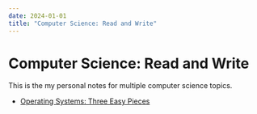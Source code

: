 ```yaml
---
date: 2024-01-01
title: "Computer Science: Read and Write"
---
```


# Computer Science: Read and Write

This is the my personal notes for multiple computer science topics.

- [Operating Systems: Three Easy Pieces](./OSTEP/)

